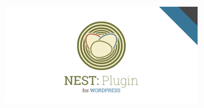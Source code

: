 ![Alt text](https://raw.githubusercontent.com/nestApi/Nest_Plugin_Wordpress/master/logos/NestWordpress.png)
